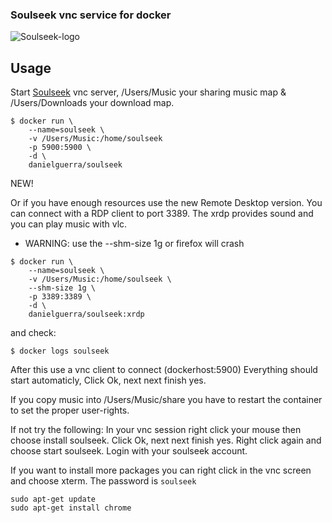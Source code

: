 ### Soulseek vnc service for docker

![Soulseek-logo](http://www.slsknet.org/news/sites/default/files/slsk_bird.jpg)


## Usage

Start [Soulseek](http://www.slsknet.org/) vnc server,  /Users/Music your sharing music map & /Users/Downloads your download map.

```
$ docker run \
    --name=soulseek \
    -v /Users/Music:/home/soulseek
    -p 5900:5900 \
    -d \
    danielguerra/soulseek
```

NEW!

Or if you have enough resources use the new Remote Desktop version.
You can connect with a RDP client to port 3389. The xrdp provides sound
and you can play music with vlc.

* WARNING: use the --shm-size 1g or firefox will crash

```
$ docker run \
    --name=soulseek \
    -v /Users/Music:/home/soulseek \
    --shm-size 1g \
    -p 3389:3389 \
    -d \
    danielguerra/soulseek:xrdp
```


and check:
```
$ docker logs soulseek
```

After this use a vnc client to connect (dockerhost:5900)
Everything should start automaticly, Click Ok, next next finish yes.

If you copy music into /Users/Music/share you have to restart
the container to set the proper user-rights.

If not try the following:
In your vnc session right click your mouse then choose install soulseek.
Click Ok, next next finish yes.
Right click again and choose start soulseek.
Login with your soulseek account.

If you want to install more packages you can right click in the vnc screen
and choose xterm. The password is `soulseek`

```
sudo apt-get update
sudo apt-get install chrome
```
